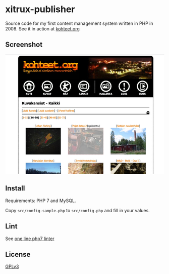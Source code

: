 # xitrux-publisher

Source code for my first content management system written in PHP in 2008. See it in action at [kohteet.org](https://kohteet.org)

## Screenshot

![Admin panel](doc/example.jpg)

## Install

Requirements: PHP 7 and MySQL.

Copy `src/config-sample.php` to `src/config.php` and fill in your values.

## Lint

See [one line php7 linter](https://gist.github.com/mikaelz/c5d08ce9b7c575594c20e7dd75f71a05)

## License

[GPLv3](LICENSE)
